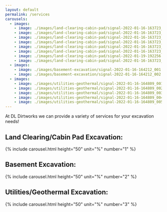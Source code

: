 ```yaml
---
layout: default
permalink: /services
carousels:
  - images:
    - image: ./images/land-clearing-cabin-pad/signal-2022-01-16-163723_001.jpeg 
    - image: ./images/land-clearing-cabin-pad/signal-2022-01-16-163723_002.jpeg 
    - image: ./images/land-clearing-cabin-pad/signal-2022-01-16-163723_003.jpeg 
    - image: ./images/land-clearing-cabin-pad/signal-2022-01-16-163723_004.jpeg 
    - image: ./images/land-clearing-cabin-pad/signal-2022-01-16-163723_005.jpeg 
    - image: ./images/land-clearing-cabin-pad/signal-2022-01-16-163723_006.jpeg 
    - image: ./images/land-clearing-cabin-pad/signal-2022-01-19-192256.jpeg
    - image: ./images/land-clearing-cabin-pad/signal-2022-01-16-163723_008.jpeg 
  - images:
    - image: ./images/basement-excavation/signal-2022-01-16-164212_001.jpeg
    - image: ./images/basement-excavation/signal-2022-01-16-164212_002.jpeg
  - images:
    - image: ./images/utilities-geothermal/signal-2022-01-16-164809_001.jpeg
    - image: ./images/utilities-geothermal/signal-2022-01-16-164809_002.jpeg
    - image: ./images/utilities-geothermal/signal-2022-01-16-164809_003.jpeg
    - image: ./images/utilities-geothermal/signal-2022-01-16-164809_004.jpeg
    - image: ./images/utilities-geothermal/signal-2022-01-16-164809_005.jpeg
---
```


At DL Dirtworks we can provide a variety of services for your excavation needs!

## Land Clearing/Cabin Pad Excavation:
{% include carousel.html height="50" unit="%" number="1" %}

## Basement Excavation:
{% include carousel.html height="50" unit="%" number="2" %}

## Utilities/Geothermal Excavation:
{% include carousel.html height="50" unit="%" number="3" %}
